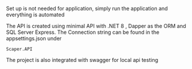 Set up is not needed for application, simply run the application and everything is automated

The API is created using minimal API with .NET 8 \, Dapper as the ORM and SQL Server Express. The Connection string can be found in the appsettings.json under

```barn
Scaper.API
```

The project is also integrated with swagger for local api testing
